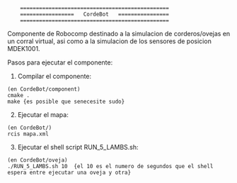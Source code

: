         ===============================================
        =================   CordeBot   ================
        ===============================================



Componente de Robocomp destinado a la simulacion de corderos/ovejas en un corral virtual, asi como a la simulacion de los sensores de posicion MDEK1001.



Pasos para ejecutar el componente:

  1) Compilar el componente:
    
    (en CordeBot/component)
    cmake .
    make {es posible que senecesite sudo}
    
  2) Ejecutar el mapa:
    
    (en CordeBot/)
    rcis mapa.xml

  3) Ejecutar el shell script RUN_5_LAMBS.sh:
  
    (en CordeBot/oveja)
    ./RUN_5_LAMBS.sh 10  {el 10 es el numero de segundos que el shell espera entre ejecutar una oveja y otra}
  
